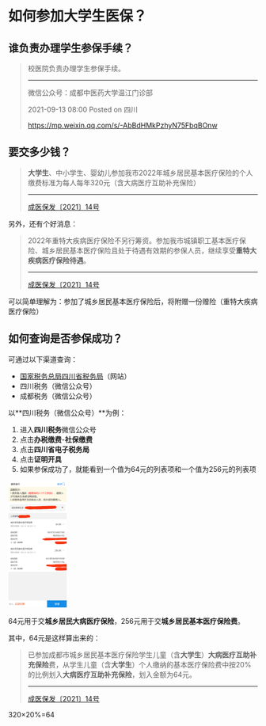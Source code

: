 # 如何参加大学生医保？

## 谁负责办理学生参保手续？

> 校医院负责办理学生参保手续。
>
> ---
>
> 微信公众号：成都中医药大学温江门诊部
>
> 2021-09-13 08:00 Posted on 四川
>
> https://mp.weixin.qq.com/s/-AbBdHMkPzhyN75FbqBOnw

## 要交多少钱？

> **大学生**、中小学生、婴幼儿参加我市2022年城乡居民基本医疗保险的个人缴费标准为每人每年320元（含大病医疗互助补充保险）
>
> ---
>
> [成医保发〔2021〕14号](http://cdyb.chengdu.gov.cn/ylbzj/c128998/2021-07/08/content_f20451ee025d4045b49a418c6eca6305.shtml)

另外，还有个好消息：

> 2022年重特大疾病医疗保险不另行筹资。参加我市城镇职工基本医疗保险、城乡居民基本医疗保险且处于待遇有效期的参保人员，继续享受**重特大疾病医疗保险待遇**。
>
> ---
>
> [成医保发〔2021〕14号](http://cdyb.chengdu.gov.cn/ylbzj/c128998/2021-07/08/content_f20451ee025d4045b49a418c6eca6305.shtml)

可以简单理解为：参加了城乡居民基本医疗保险后，将附赠一份赠险（重特大疾病医疗保险）



## 如何查询是否参保成功？

可通过以下渠道查询：

- [国家税务总局四川省税务局](https://sichuan.chinatax.gov.cn/sbjf/)（网站）
- 四川税务（微信公众号）
- 成都税务（微信公众号）

以**四川税务（微信公众号）**为例：

1. 进入**四川税务**微信公众号
2. 点击**办税缴费**-**社保缴费**
3. 点击**四川省电子税务局**
4. 点击**证明开具**
5. 如果参保成功了，就能看到一个值为64元的列表项和一个值为256元的列表项

<img src="./证明开具.png" alt="证明开具" style="zoom:25%;" />

64元用于交**城乡居民大病医疗保险**，256元用于交**城乡居民基本医疗保险费**。

其中，64元是这样算出来的：

> 已参加成都市城乡居民基本医疗保险学生儿童（含**大学生**）**大病医疗互助补充保险**费，从学生儿童（含**大学生**）个人缴纳的基本医疗保险费中按20%的比例划入**大病医疗互助补充保险**，划入金额为64元。
>
> ---
>
> [成医保发〔2021〕14号](http://cdyb.chengdu.gov.cn/ylbzj/c128998/2021-07/08/content_f20451ee025d4045b49a418c6eca6305.shtml)

320×20%=64